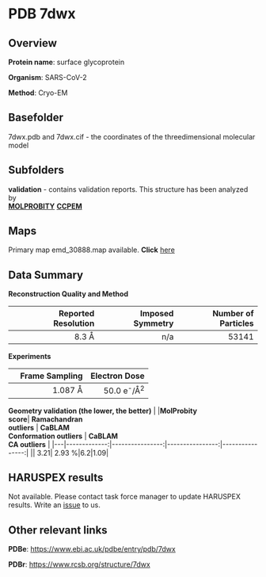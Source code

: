 # PDB 7dwx

## Overview

**Protein name**: surface glycoprotein

**Organism**: SARS-CoV-2

**Method**: Cryo-EM



## Basefolder

7dwx.pdb and 7dwx.cif - the coordinates of the threedimensional molecular model

## Subfolders





**validation** - contains validation reports. This structure has been analyzed by <br>  [**MOLPROBITY**](https://github.com/thorn-lab/coronavirus_structural_task_force/tree/master/pdb/surface_glycoprotein/SARS-CoV-2/7dwx/validation/molprobity)   [**CCPEM**](https://github.com/thorn-lab/coronavirus_structural_task_force/tree/master/pdb/surface_glycoprotein/SARS-CoV-2/7dwx/validation/ccpem-validation) 



## Maps

Primary map emd_30888.map available. **Click** [here](http://ftp.wwpdb.org/pub/emdb/structures/EMD-30888/map/) 

## Data Summary
**Reconstruction Quality and Method**

|   | Reported Resolution | Imposed Symmetry | Number of Particles |
|---|-------------:|----------------:|--------------:|
|   |8.3 Å|n/a|53141|

**Experiments**

|   | Frame Sampling | Electron Dose |
|---|-------------:|----------------:|
|   |1.087 Å|50.0 e<sup>-</sup>/Å<sup>2</sup>|

**Geometry validation (the lower, the better)**
|   |**MolProbity<br>score**| **Ramachandran<br>outliers** | **CaBLAM<br>Conformation outliers** | **CaBLAM<br>CA outliers** |
|---|-------------:|----------------:|----------------:|----------------:|
||  3.21|  2.93 %|6.2|1.09|

## HARUSPEX results

Not available. Please contact task force manager to update HARUSPEX results. Write an [issue](https://github.com/thorn-lab/coronavirus_structural_task_force/issues) to us.

## Other relevant links 
**PDBe**:  https://www.ebi.ac.uk/pdbe/entry/pdb/7dwx
 
**PDBr**: https://www.rcsb.org/structure/7dwx 
